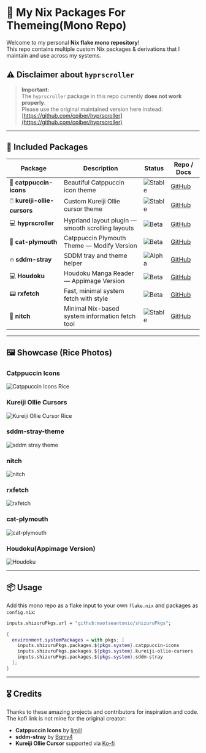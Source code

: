 # 🚀 My Nix Packages For Themeing(Mono Repo)

Welcome to my personal **Nix flake mono repository**!  
This repo contains multiple custom Nix packages & derivations that I maintain and use across my systems.

## ⚠️ Disclaimer about `hyprscroller`

> **Important:**  
> The `hyprscroller` package in this repo currently **does not work properly**.  
> Please use the original maintained version here instead:  
> [https://github.com/cpiber/hyprscroller](https://github.com/cpiber/hyprscroller)

---

## 🔧 Included Packages

| Package                   | Description                                          | Status                                            | Repo / Docs                                        |
|---------------------------|------------------------------------------------------|---------------------------------------------------|---------------------------------------------------|
| 🎨 **catppuccin-icons**        | Beautiful Catppuccin icon theme                       | ![Stable](https://img.shields.io/badge/status-stable-brightgreen) | [GitHub](https://github.com/maotseantonio/catppuccin-icons)       |
| 🖱️ **kureiji-ollie-cursors**  | Custom Kureiji Ollie cursor theme                     | ![Stable](https://img.shields.io/badge/status-stable-brightgreen) | [GitHub](https://github.com/maotseantonio/Kureiji-Ollie-Cursors)  |
| 💻 **hyprscroller**            | Hyprland layout plugin — smooth scrolling layouts     | ![Beta](https://img.shields.io/badge/status-beta-yellow)         | [GitHub](https://github.com/maotseantonio/hyprscroller)           |
| 🎨 **cat-plymouth**            | Catppuccin Plymouth Theme —  Modify Version     | ![Beta](https://img.shields.io/badge/status-stable-brightgreen)         | [GitHub](https://github.com/maotseantonio/cat-plymouth)           |
 🔥 **sddm-stray**              | SDDM tray and theme helper                           | ![Alpha](https://img.shields.io/badge/status-alpha-red)          | [GitHub](https://github.com/maotseantonio/sddm-stray-flakes)      |
| 💻 **Houdoku**            | Houdoku Manga Reader —  Appimage Version        | ![Beta](https://img.shields.io/badge/status-beta-yellow)         | [GitHub](https://github.com/maotseantonio/hyprscroller)           |
| 📟 **rxfetch**                 | Fast, minimal system fetch with style                | ![Beta](https://img.shields.io/badge/status-beta-yellow)         | [GitHub](https://github.com/mngshm/rxfetch.git)                |
| 🌿 **nitch**                   | Minimal Nix-based system information fetch tool      | ![Stable](https://img.shields.io/badge/status-stable-brightgreen) | [GitHub](https://github.com/ssleert/nitch.git)                  |

---
## 🖼️ Showcase (Rice Photos)

### Catppuccin Icons  
![Catppuccin Icons Rice](./assets/main.svg)

### Kureiji Ollie Cursors  
![Kureiji Ollie Cursor Rice](./assets/preview3.gif)

### sddm-stray-theme  
![sddm stray theme](./assets/preview.gif)

### nitch 
![nitch](./assets/nitch.png)

### rxfetch
![rxfetch](./assets/rxfetch.png)

### cat-plymouth
![cat-plymouth](./assets/plymouth.gif)


### Houdoku(Appimage Version)
![Houdoku](./assets/houdoku.png)

---

## 📦 Usage

Add this mono repo as a flake input to your own `flake.nix` and packages as `config.nix`:

```nix
inputs.shizuruPkgs.url = "github:maotseantonio/shizuruPkgs";

{
  environment.systemPackages = with pkgs; [
    inputs.shizuruPkgs.packages.${pkgs.system}.catppuccin-icons
    inputs.shizuruPkgs.packages.${pkgs.system}.kureiji-ollie-cursors
    inputs.shizuruPkgs.packages.${pkgs.system}.sddm-stray
  ];
}
```
---

## 🎖️ Credits

Thanks to these amazing projects and contributors for inspiration and code. The kofi link is not mine for the original creator:

- **Catppuccin Icons** by [ljmill](https://github.com/ljmill/catppuccin-icons)  
- **sddm-stray** by [Bqrry4](https://github.com/Bqrry4/sddm-stray)  
- **Kureiji Ollie Cursor** supported via [Ko-fi](https://ko-fi.com/s/0f16e071d4)  
